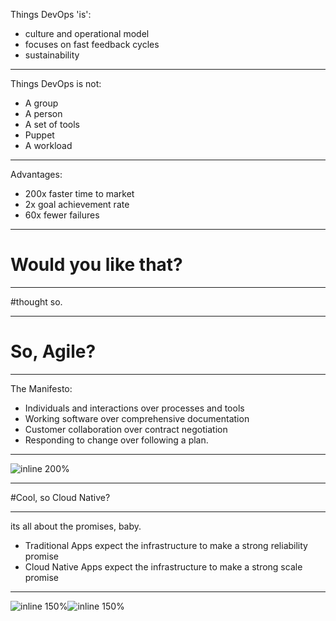 Things DevOps 'is':

* culture and operational model
* focuses on fast feedback cycles
* sustainability

---

Things DevOps is not:

* A group
* A person
* A set of tools
* Puppet
* A workload

---

Advantages:

* 200x faster time to market
* 2x goal achievement rate
* 60x fewer failures

--- 

# Would you like that?

--- 

#thought so.

---

# So, Agile?

---

The Manifesto:

* Individuals and interactions over processes and tools
* Working software over comprehensive documentation
* Customer collaboration over contract negotiation
* Responding to change over following a plan.

---

![inline 200%](https://s-media-cache-ak0.pinimg.com/736x/10/90/84/1090842ba1c2d35a3520d22479911b88.jpg)

---

#Cool, so Cloud Native?

---

its all about the promises, baby.

* Traditional Apps expect the infrastructure to make a strong reliability promise
* Cloud Native Apps expect the infrastructure to make a strong scale promise

---

![inline 150%](images/traditionalapp.png)![inline 150%](images/cna.png)
